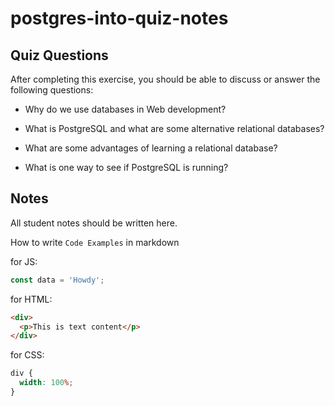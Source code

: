 # postgres-into-quiz-notes

## Quiz Questions

After completing this exercise, you should be able to discuss or answer the following questions:

- Why do we use databases in Web development?

- What is PostgreSQL and what are some alternative relational databases?

- What are some advantages of learning a relational database?

- What is one way to see if PostgreSQL is running?

## Notes

All student notes should be written here.

How to write `Code Examples` in markdown

for JS:

```javascript
const data = 'Howdy';
```

for HTML:

```html
<div>
  <p>This is text content</p>
</div>
```

for CSS:

```css
div {
  width: 100%;
}
```
